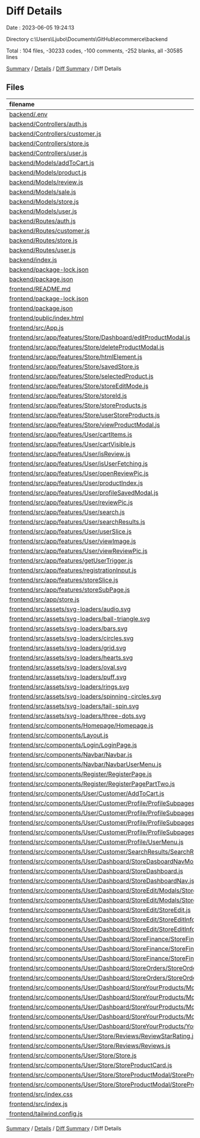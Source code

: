 # Diff Details

Date : 2023-06-05 19:24:13

Directory c:\\Users\\Ljubo\\Documents\\GitHub\\ecommerce\\backend

Total : 104 files,  -30233 codes, -100 comments, -252 blanks, all -30585 lines

[Summary](results.md) / [Details](details.md) / [Diff Summary](diff.md) / Diff Details

## Files
| filename | language | code | comment | blank | total |
| :--- | :--- | ---: | ---: | ---: | ---: |
| [backend/.env](/backend/.env) | Properties | 3 | 0 | 0 | 3 |
| [backend/Controllers/auth.js](/backend/Controllers/auth.js) | JavaScript | 83 | 0 | 10 | 93 |
| [backend/Controllers/customer.js](/backend/Controllers/customer.js) | JavaScript | 265 | 28 | 84 | 377 |
| [backend/Controllers/store.js](/backend/Controllers/store.js) | JavaScript | 231 | 0 | 67 | 298 |
| [backend/Controllers/user.js](/backend/Controllers/user.js) | JavaScript | 20 | 0 | 6 | 26 |
| [backend/Models/addToCart.js](/backend/Models/addToCart.js) | JavaScript | 6 | 0 | 4 | 10 |
| [backend/Models/product.js](/backend/Models/product.js) | JavaScript | 15 | 0 | 4 | 19 |
| [backend/Models/review.js](/backend/Models/review.js) | JavaScript | 10 | 0 | 4 | 14 |
| [backend/Models/sale.js](/backend/Models/sale.js) | JavaScript | 14 | 0 | 4 | 18 |
| [backend/Models/store.js](/backend/Models/store.js) | JavaScript | 12 | 0 | 4 | 16 |
| [backend/Models/user.js](/backend/Models/user.js) | JavaScript | 25 | 0 | 4 | 29 |
| [backend/Routes/auth.js](/backend/Routes/auth.js) | JavaScript | 7 | 0 | 6 | 13 |
| [backend/Routes/customer.js](/backend/Routes/customer.js) | JavaScript | 39 | 0 | 4 | 43 |
| [backend/Routes/store.js](/backend/Routes/store.js) | JavaScript | 41 | 1 | 19 | 61 |
| [backend/Routes/user.js](/backend/Routes/user.js) | JavaScript | 5 | 1 | 5 | 11 |
| [backend/index.js](/backend/index.js) | JavaScript | 34 | 0 | 5 | 39 |
| [backend/package-lock.json](/backend/package-lock.json) | JSON | 6,030 | 0 | 1 | 6,031 |
| [backend/package.json](/backend/package.json) | JSON | 24 | 0 | 1 | 25 |
| [frontend/README.md](/frontend/README.md) | Markdown | -38 | 0 | -33 | -71 |
| [frontend/package-lock.json](/frontend/package-lock.json) | JSON | -31,037 | 0 | -1 | -31,038 |
| [frontend/package.json](/frontend/package.json) | JSON | -58 | 0 | -1 | -59 |
| [frontend/public/index.html](/frontend/public/index.html) | HTML | -26 | -23 | -2 | -51 |
| [frontend/src/App.js](/frontend/src/App.js) | JavaScript | -97 | -12 | -8 | -117 |
| [frontend/src/app/features/Store/Dashboard/editProductModal.js](/frontend/src/app/features/Store/Dashboard/editProductModal.js) | JavaScript | -15 | 0 | -5 | -20 |
| [frontend/src/app/features/Store/deleteProductModal.js](/frontend/src/app/features/Store/deleteProductModal.js) | JavaScript | -15 | 0 | -5 | -20 |
| [frontend/src/app/features/Store/htmlElement.js](/frontend/src/app/features/Store/htmlElement.js) | JavaScript | -15 | 0 | -5 | -20 |
| [frontend/src/app/features/Store/savedStore.js](/frontend/src/app/features/Store/savedStore.js) | JavaScript | -15 | 0 | -5 | -20 |
| [frontend/src/app/features/Store/selectedProduct.js](/frontend/src/app/features/Store/selectedProduct.js) | JavaScript | -15 | 0 | -5 | -20 |
| [frontend/src/app/features/Store/storeEditMode.js](/frontend/src/app/features/Store/storeEditMode.js) | JavaScript | -15 | 0 | -5 | -20 |
| [frontend/src/app/features/Store/storeId.js](/frontend/src/app/features/Store/storeId.js) | JavaScript | -15 | 0 | -5 | -20 |
| [frontend/src/app/features/Store/storeProducts.js](/frontend/src/app/features/Store/storeProducts.js) | JavaScript | -15 | 0 | -5 | -20 |
| [frontend/src/app/features/Store/userStoreProducts.js](/frontend/src/app/features/Store/userStoreProducts.js) | JavaScript | -15 | 0 | -5 | -20 |
| [frontend/src/app/features/Store/viewProductModal.js](/frontend/src/app/features/Store/viewProductModal.js) | JavaScript | -15 | 0 | -5 | -20 |
| [frontend/src/app/features/User/cartItems.js](/frontend/src/app/features/User/cartItems.js) | JavaScript | -27 | 0 | -7 | -34 |
| [frontend/src/app/features/User/cartVisible.js](/frontend/src/app/features/User/cartVisible.js) | JavaScript | -15 | 0 | -5 | -20 |
| [frontend/src/app/features/User/isReview.js](/frontend/src/app/features/User/isReview.js) | JavaScript | -15 | 0 | -5 | -20 |
| [frontend/src/app/features/User/isUserFetching.js](/frontend/src/app/features/User/isUserFetching.js) | JavaScript | -15 | 0 | -5 | -20 |
| [frontend/src/app/features/User/openReviewPic.js](/frontend/src/app/features/User/openReviewPic.js) | JavaScript | -15 | 0 | -5 | -20 |
| [frontend/src/app/features/User/productIndex.js](/frontend/src/app/features/User/productIndex.js) | JavaScript | -15 | 0 | -5 | -20 |
| [frontend/src/app/features/User/profileSavedModal.js](/frontend/src/app/features/User/profileSavedModal.js) | JavaScript | -15 | 0 | -5 | -20 |
| [frontend/src/app/features/User/reviewPic.js](/frontend/src/app/features/User/reviewPic.js) | JavaScript | -22 | 0 | -5 | -27 |
| [frontend/src/app/features/User/search.js](/frontend/src/app/features/User/search.js) | JavaScript | -21 | 0 | -5 | -26 |
| [frontend/src/app/features/User/searchResults.js](/frontend/src/app/features/User/searchResults.js) | JavaScript | -15 | 0 | -5 | -20 |
| [frontend/src/app/features/User/userSlice.js](/frontend/src/app/features/User/userSlice.js) | JavaScript | -56 | -2 | -9 | -67 |
| [frontend/src/app/features/User/viewImage.js](/frontend/src/app/features/User/viewImage.js) | JavaScript | -15 | 0 | -5 | -20 |
| [frontend/src/app/features/User/viewReviewPic.js](/frontend/src/app/features/User/viewReviewPic.js) | JavaScript | -15 | 0 | -5 | -20 |
| [frontend/src/app/features/getUserTrigger.js](/frontend/src/app/features/getUserTrigger.js) | JavaScript | -15 | 0 | -5 | -20 |
| [frontend/src/app/features/registrationInput.js](/frontend/src/app/features/registrationInput.js) | JavaScript | -15 | 0 | -4 | -19 |
| [frontend/src/app/features/storeSlice.js](/frontend/src/app/features/storeSlice.js) | JavaScript | -15 | 0 | -4 | -19 |
| [frontend/src/app/features/storeSubPage.js](/frontend/src/app/features/storeSubPage.js) | JavaScript | -15 | 0 | -5 | -20 |
| [frontend/src/app/store.js](/frontend/src/app/store.js) | JavaScript | -59 | 0 | -1 | -60 |
| [frontend/src/assets/svg-loaders/audio.svg](/frontend/src/assets/svg-loaders/audio.svg) | XML | -28 | -1 | 0 | -29 |
| [frontend/src/assets/svg-loaders/ball-triangle.svg](/frontend/src/assets/svg-loaders/ball-triangle.svg) | XML | -45 | -2 | 0 | -47 |
| [frontend/src/assets/svg-loaders/bars.svg](/frontend/src/assets/svg-loaders/bars.svg) | XML | -52 | 0 | -1 | -53 |
| [frontend/src/assets/svg-loaders/circles.svg](/frontend/src/assets/svg-loaders/circles.svg) | XML | -20 | 0 | -1 | -21 |
| [frontend/src/assets/svg-loaders/grid.svg](/frontend/src/assets/svg-loaders/grid.svg) | XML | -56 | 0 | -1 | -57 |
| [frontend/src/assets/svg-loaders/hearts.svg](/frontend/src/assets/svg-loaders/hearts.svg) | XML | -17 | -1 | -1 | -19 |
| [frontend/src/assets/svg-loaders/oval.svg](/frontend/src/assets/svg-loaders/oval.svg) | XML | -16 | -1 | 0 | -17 |
| [frontend/src/assets/svg-loaders/puff.svg](/frontend/src/assets/svg-loaders/puff.svg) | XML | -36 | -1 | 0 | -37 |
| [frontend/src/assets/svg-loaders/rings.svg](/frontend/src/assets/svg-loaders/rings.svg) | XML | -41 | -1 | 0 | -42 |
| [frontend/src/assets/svg-loaders/spinning-circles.svg](/frontend/src/assets/svg-loaders/spinning-circles.svg) | XML | -54 | -1 | 0 | -55 |
| [frontend/src/assets/svg-loaders/tail-spin.svg](/frontend/src/assets/svg-loaders/tail-spin.svg) | XML | -31 | -1 | -1 | -33 |
| [frontend/src/assets/svg-loaders/three-dots.svg](/frontend/src/assets/svg-loaders/three-dots.svg) | XML | -32 | -1 | -1 | -34 |
| [frontend/src/components/Homepage/Homepage.js](/frontend/src/components/Homepage/Homepage.js) | JavaScript | -17 | 0 | -3 | -20 |
| [frontend/src/components/Layout.js](/frontend/src/components/Layout.js) | JavaScript | -17 | 0 | -3 | -20 |
| [frontend/src/components/Login/LoginPage.js](/frontend/src/components/Login/LoginPage.js) | JavaScript | -93 | -4 | -8 | -105 |
| [frontend/src/components/Navbar/Navbar.js](/frontend/src/components/Navbar/Navbar.js) | JavaScript | -139 | 0 | -6 | -145 |
| [frontend/src/components/Navbar/NavbarUserMenu.js](/frontend/src/components/Navbar/NavbarUserMenu.js) | JavaScript | -114 | 0 | -5 | -119 |
| [frontend/src/components/Register/RegisterPage.js](/frontend/src/components/Register/RegisterPage.js) | JavaScript | -46 | 0 | -5 | -51 |
| [frontend/src/components/Register/RegisterPagePartTwo.js](/frontend/src/components/Register/RegisterPagePartTwo.js) | JavaScript | -117 | 0 | -7 | -124 |
| [frontend/src/components/User/Customer/AddToCart.js](/frontend/src/components/User/Customer/AddToCart.js) | JavaScript | -212 | -21 | -15 | -248 |
| [frontend/src/components/User/Customer/Profile/ProfileSubpages/OrderHistory.js](/frontend/src/components/User/Customer/Profile/ProfileSubpages/OrderHistory.js) | JavaScript | -243 | 0 | -10 | -253 |
| [frontend/src/components/User/Customer/Profile/ProfileSubpages/OrderHistoryModal.js](/frontend/src/components/User/Customer/Profile/ProfileSubpages/OrderHistoryModal.js) | JavaScript | -159 | 0 | -8 | -167 |
| [frontend/src/components/User/Customer/Profile/ProfileSubpages/Profile.js](/frontend/src/components/User/Customer/Profile/ProfileSubpages/Profile.js) | JavaScript | -123 | 0 | -9 | -132 |
| [frontend/src/components/User/Customer/Profile/ProfileSubpages/ShippingDetails.js](/frontend/src/components/User/Customer/Profile/ProfileSubpages/ShippingDetails.js) | JavaScript | -112 | 0 | -7 | -119 |
| [frontend/src/components/User/Customer/Profile/UserMenu.js](/frontend/src/components/User/Customer/Profile/UserMenu.js) | JavaScript | -131 | 0 | -2 | -133 |
| [frontend/src/components/User/Customer/SearchResults/SearchResults.js](/frontend/src/components/User/Customer/SearchResults/SearchResults.js) | JavaScript | -75 | 0 | -5 | -80 |
| [frontend/src/components/User/Dashboard/StoreDasboardNavMobile.js](/frontend/src/components/User/Dashboard/StoreDasboardNavMobile.js) | JavaScript | -125 | 0 | -5 | -130 |
| [frontend/src/components/User/Dashboard/StoreDashboard.js](/frontend/src/components/User/Dashboard/StoreDashboard.js) | JavaScript | -20 | 0 | -4 | -24 |
| [frontend/src/components/User/Dashboard/StoreDashboardNav.js](/frontend/src/components/User/Dashboard/StoreDashboardNav.js) | JavaScript | -167 | 0 | -7 | -174 |
| [frontend/src/components/User/Dashboard/StoreEdit/Modals/StoreDeleteProductModal.js](/frontend/src/components/User/Dashboard/StoreEdit/Modals/StoreDeleteProductModal.js) | JavaScript | -56 | 0 | -5 | -61 |
| [frontend/src/components/User/Dashboard/StoreEdit/Modals/StoreSavedModal.js](/frontend/src/components/User/Dashboard/StoreEdit/Modals/StoreSavedModal.js) | JavaScript | -34 | 0 | -4 | -38 |
| [frontend/src/components/User/Dashboard/StoreEdit/StoreEdit.js](/frontend/src/components/User/Dashboard/StoreEdit/StoreEdit.js) | JavaScript | -127 | -17 | -11 | -155 |
| [frontend/src/components/User/Dashboard/StoreEdit/StoreEditInfo.js](/frontend/src/components/User/Dashboard/StoreEdit/StoreEditInfo.js) | JavaScript | -82 | -2 | -7 | -91 |
| [frontend/src/components/User/Dashboard/StoreEdit/StoreEditInfoInputs.js](/frontend/src/components/User/Dashboard/StoreEdit/StoreEditInfoInputs.js) | JavaScript | -141 | -2 | -7 | -150 |
| [frontend/src/components/User/Dashboard/StoreFinance/StoreFinance.js](/frontend/src/components/User/Dashboard/StoreFinance/StoreFinance.js) | JavaScript | -35 | 0 | -3 | -38 |
| [frontend/src/components/User/Dashboard/StoreFinance/StoreFinanceLast5Sales.js](/frontend/src/components/User/Dashboard/StoreFinance/StoreFinanceLast5Sales.js) | JavaScript | -82 | 0 | -4 | -86 |
| [frontend/src/components/User/Dashboard/StoreFinance/StoreFinanceSales.js](/frontend/src/components/User/Dashboard/StoreFinance/StoreFinanceSales.js) | JavaScript | -104 | -1 | -9 | -114 |
| [frontend/src/components/User/Dashboard/StoreOrders/StoreOrders.js](/frontend/src/components/User/Dashboard/StoreOrders/StoreOrders.js) | JavaScript | -202 | -5 | -10 | -217 |
| [frontend/src/components/User/Dashboard/StoreOrders/StoreOrdersModal.js](/frontend/src/components/User/Dashboard/StoreOrders/StoreOrdersModal.js) | JavaScript | -158 | 0 | -8 | -166 |
| [frontend/src/components/User/Dashboard/StoreYourProducts/Modals/AddProductModal/AddProductInputs.js](/frontend/src/components/User/Dashboard/StoreYourProducts/Modals/AddProductModal/AddProductInputs.js) | JavaScript | -200 | -3 | -8 | -211 |
| [frontend/src/components/User/Dashboard/StoreYourProducts/Modals/AddProductModal/AddProductModal.js](/frontend/src/components/User/Dashboard/StoreYourProducts/Modals/AddProductModal/AddProductModal.js) | JavaScript | -52 | -1 | -3 | -56 |
| [frontend/src/components/User/Dashboard/StoreYourProducts/Modals/EditProductModal/EditProductInputs.js](/frontend/src/components/User/Dashboard/StoreYourProducts/Modals/EditProductModal/EditProductInputs.js) | JavaScript | -207 | -3 | -9 | -219 |
| [frontend/src/components/User/Dashboard/StoreYourProducts/Modals/EditProductModal/EditProductModal.js](/frontend/src/components/User/Dashboard/StoreYourProducts/Modals/EditProductModal/EditProductModal.js) | JavaScript | -74 | -2 | -5 | -81 |
| [frontend/src/components/User/Dashboard/StoreYourProducts/YourProducts.js](/frontend/src/components/User/Dashboard/StoreYourProducts/YourProducts.js) | JavaScript | -160 | -12 | -9 | -181 |
| [frontend/src/components/User/Store/Reviews/ReviewStarRating.js](/frontend/src/components/User/Store/Reviews/ReviewStarRating.js) | JavaScript | -47 | 0 | -5 | -52 |
| [frontend/src/components/User/Store/Reviews/Reviews.js](/frontend/src/components/User/Store/Reviews/Reviews.js) | JavaScript | -267 | -4 | -18 | -289 |
| [frontend/src/components/User/Store/Store.js](/frontend/src/components/User/Store/Store.js) | JavaScript | -82 | 0 | -5 | -87 |
| [frontend/src/components/User/Store/StoreProductCard.js](/frontend/src/components/User/Store/StoreProductCard.js) | JavaScript | -121 | 0 | -5 | -126 |
| [frontend/src/components/User/Store/StoreProductModal/StoreProductModal.js](/frontend/src/components/User/Store/StoreProductModal/StoreProductModal.js) | JavaScript | -223 | -3 | -10 | -236 |
| [frontend/src/components/User/Store/StoreProductModal/StoreProductPictures.js](/frontend/src/components/User/Store/StoreProductModal/StoreProductPictures.js) | JavaScript | -322 | -1 | -7 | -330 |
| [frontend/src/index.css](/frontend/src/index.css) | CSS | -170 | -1 | -29 | -200 |
| [frontend/src/index.js](/frontend/src/index.js) | JavaScript | -15 | 0 | -1 | -16 |
| [frontend/tailwind.config.js](/frontend/tailwind.config.js) | JavaScript | -12 | -1 | -2 | -15 |

[Summary](results.md) / [Details](details.md) / [Diff Summary](diff.md) / Diff Details